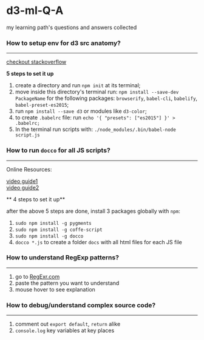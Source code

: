 # d3-ml-Q-A
my learning path's questions and answers collected

### How to setup env for d3 src anatomy?
-------------------
[checkout stackoverflow](http://stackoverflow.com/questions/38225993/how-to-setup-node-environment-to-run-es6-codes-involving-syntax-like-import)

**5 steps to set it up**

1. create a directory and run `npm init` at its terminal;
2. move inside this directory's terminal run:
     `npm install --save-dev PackageName`
   for the following packages:
     `browserify`, `babel-cli`, `babelify`, `babel-preset-es2015`;
3. run `npm install --save d3` or modules like `d3-color`;
4. to create `.babelrc` file:
    run `echo '{ "presets": ["es2015"] }' > .babelrc;`
5. In the terminal run scripts with:
    `./node_modules/.bin/babel-node script.js`



### How to run `docco` for all JS scripts?
-------------------
Online Resources:    

[video guide1](https://www.youtube.com/watch?v=1BEidZzIWjM)      
[video guide2](https://vimeo.com/91118854)   

** 4 steps to set it up**    

after the above 5 steps are done, install 3 packages globally with `npm`:    


1. `sudo npm install -g pygments`
2. `sudo npm install -g coffe-script`
3. `sudo npm install -g docco`
4. `docco *.js` to create a folder `docs` with all html files for each JS file


### How to understand RegExp patterns?
-------------------
1. go to [RegExr.com](http://regexr.com/)
2. paste the pattern you want to understand
3. mouse hover to see explanation




### How to debug/understand complex source code?
-------------------
1. comment out `export default`, `return` alike
2. `console.log` key variables at key places
